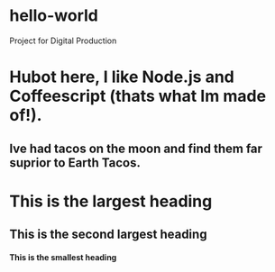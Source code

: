 # hello-world
Project for Digital Production


# **Hubot here, I like Node.js and Coffeescript (thats what Im made of!).**
## Ive had tacos on the moon and find them far suprior to Earth Tacos. 

# This is the largest heading
## This is the second largest heading
#### This is the smallest heading
